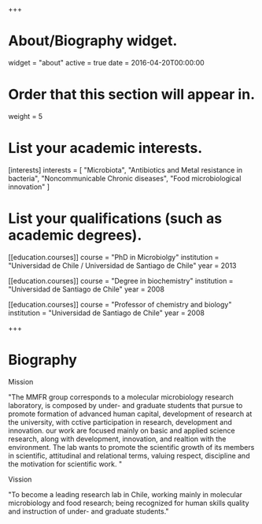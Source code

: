 +++
# About/Biography widget.
widget = "about"
active = true
date = 2016-04-20T00:00:00

# Order that this section will appear in.
weight = 5

# List your academic interests.
[interests]
  interests = [
    "Microbiota",
    "Antibiotics and Metal resistance in bacteria",
    "Noncommunicable Chronic diseases", 
    "Food microbiological innovation"
  ]

# List your qualifications (such as academic degrees).
[[education.courses]]
  course = "PhD in Microbiolgy"
  institution = "Universidad de Chile / Universidad de Santiago de Chile"
  year = 2013

[[education.courses]]
  course = "Degree in biochemistry"
  institution = "Universidad de Santiago de Chile"
  year = 2008

[[education.courses]]
  course = "Professor of chemistry and biology"
  institution = "Universidad de Santiago de Chile"
  year = 2008
 
+++

# Biography

Mission

"The MMFR group corresponds to a molecular microbiology research laboratory, is composed by under- and graduate students that pursue to promote formation of advanced human capital, development of research at the university, with cctive participation in research, development and innovation. our work are focused mainly on basic and applied science research, along with development, innovation, and realtion with the environment. The lab wants to promote the scientific growth of its members in scientific, attitudinal and relational terms, valuing respect, discipline and the motivation for scientific work. "

Vission

"To become a leading research lab in Chile, working mainly in molecular microbiology and food research; being recognized for human skills quality and instruction of under- and graduate students."
